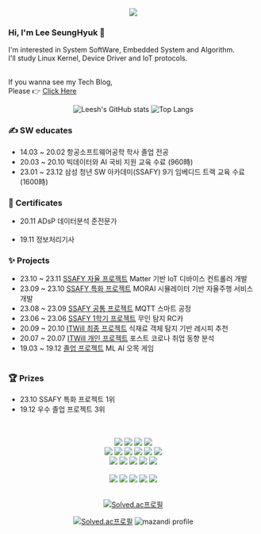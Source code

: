 <div align= "center">
<img src="https://capsule-render.vercel.app/api?type=rect&color=0:eeb5e1,100:eff0a3&height=120&text=SeungHuyk's%20Github&animation=scaleIn&fontColor=b795af&fontSize=40" />
</div>

</div>       
<h3> Hi, I'm Lee SeungHyuk 👋</h3>

I'm interested in System SoftWare, Embedded System and Algorithm.<br>
I'll study Linux Kernel, Device Driver and IoT protocols.<br><br>

If you wanna see my Tech Blog,<br>
Please 👉 [Click Here](https://lsh-story.tistory.com)
<div align= "center">

![Leesh's GitHub stats](https://github-readme-stats.vercel.app/api?username=leeseunghyuk0228&show_icons=true&theme=calm_pink )
![Top Langs](https://github-readme-stats.vercel.app/api/top-langs/?username=leeseunghyuk0228&theme=calm_pink )
</div>



### ✍ SW educates 
- 14.03 ~ 20.02 항공소프트웨어공학 학사 졸업 전공<br>
- 20.03 ~ 20.10 빅데이터와 AI 국비 지원 교육 수료 (960時)<br>
- 23.01 ~ 23.12 삼성 청년 SW 아카데미(SSAFY) 9기 임베디드 트랙 교육 수료 (1600時)<br>


### 💮 Certificates 
- 20.11 ADsP 데이터분석 준전문가<br><br>
- 19.11 정보처리기사<br>


### ✨ Projects
- 23.10 ~ 23.11 [SSAFY 자율 프로젝트](https://storm-fear-a9f.notion.site/MATTOPIA-211a17108bf740549269cec3b46a38c7?pvs=4) Matter 기반 IoT 디바이스 컨트롤러 개발 <br>
- 23.09 ~ 23.10 [SSAFY 특화 프로젝트](https://storm-fear-a9f.notion.site/68c61a8a811940989c3c5e787f96e715?pvs=4) MORAI 시뮬레이터 기반 자율주행 서비스 개발 <br>
- 23.08 ~ 23.09 [SSAFY 공통 프로젝트](https://storm-fear-a9f.notion.site/33292513531c49588f0938d6c4ab2aaf?pvs=4) MQTT 스마트 공정 <br>
- 23.06 ~ 23.06 [SSAFY 1학기 프로젝트](https://github.com/leeseunghyuk0228/RCcar) 무인 탐지 RC카 <br>
- 20.09 ~ 20.10 [ITWill 최종 프로젝트](https://storm-fear-a9f.notion.site/7a515c757827444b8df53a4fb46741e5?pvs=4) 식재료 객체 탐지 기반 레시피 추천<br>
- 20.07 ~ 20.07 [ITWill 개인 프로젝트](https://github.com/leeseunghyuk0228/Apriori_Corona) 포스트 코로나 취업 동향 분석
- 19.03 ~ 19.12 [졸업 프로젝트](https://storm-fear-a9f.notion.site/ddc5e4c1056c4faba39eff48c8fbffd8?pvs=4) ML AI 오목 게임<br><br>


### 🏆 Prizes <br>
- 23.10 SSAFY 특화 프로젝트 1위<br>
- 19.12 우수 졸업 프로젝트 3위<br>


<div align="center">
<br>
<br>
<img src="https://img.shields.io/badge/arduino-00878F?style=flat-square&logo=arduino&logoColor=white"/>
<img src="https://img.shields.io/badge/espressif-E7352C?style=flat-square&logo=espressif&logoColor=white"/>
<img src="https://img.shields.io/badge/raspberrypi-A22846?style=flat-square&logo=raspberrypi&logoColor=white"/>
<img src="https://img.shields.io/badge/STM-03234B?style=flat-square&logo=stmicroelectronics&logoColor=white"/>
<br>

<img src="https://img.shields.io/badge/C-A8B9CC?style=flat-square&logo=C&logoColor=white"/>
<img src="https://img.shields.io/badge/C++-00599C?style=flat-square&logo=C%2B%2B&logoColor=white"/>
<img src="https://img.shields.io/badge/Python-3776AB?style=flat-square&logo=Python&logoColor=white"/>
<img src="https://img.shields.io/badge/ubuntu-E95420?style=flat-square&logo=ubuntu&logoColor=white"/>
<img src="https://img.shields.io/badge/mqtt-660066?style=flat-square&logo=mqtt&logoColor=white"/>
<img src="https://img.shields.io/badge/matter-4B5562?style=flat-square&logo=matterdotjs&logoColor=white"/>
<br>

<img src="https://img.shields.io/badge/mysql-4479A1?style=flat-square&logo=mysql&logoColor=white"/>
<img src="https://img.shields.io/badge/opencv-5C3EE8?style=flat-square&logo=opencv&logoColor=white"/>
<img src="https://img.shields.io/badge/tensorflow-FF6F00?style=flat-square&logo=tensorflow&logoColor=white"/>
<img src="https://img.shields.io/badge/docker-2496ED?style=flat-square&logo=docker&logoColor=white"/>
<img src="https://img.shields.io/badge/ros-22314E?style=flat-square&logo=ros&logoColor=white"/>

<br>
<br>

<img src="https://img.shields.io/badge/notion-000000?style=flat-square&logo=notion&logoColor=white"/>
<img src="https://img.shields.io/badge/mattermost-000000?style=flat-square&logo=mattermost&logoColor=white"/>
<img src="https://img.shields.io/badge/jira-000000?style=flat-square&logo=jira&logoColor=white"/>
<img src="https://img.shields.io/badge/slack-000000?style=flat-square&logo=slack&logoColor=white"/>
<img src="https://img.shields.io/badge/gitlab-000000?style=flat-square&logo=gitlab&logoColor=white"/>

<br>
<br>


</div>
<div align="center">
    
<!--[![Gist Card](https://github-readme-stats.vercel.app/api/gist?id=2a98dae85b941b3f182fc82417da580c)](https://gist.github.com/leeseunghyuk0228/2a98dae85b941b3f182fc82417da580c/)-->
<!--[![Solved.ac프로필](http://mazassumnida.wtf/api/pastel/generate_badge?boj=sh2463)](https://solved.ac/sh2463)-->
[![Solved.ac프로필](http://mazassumnida.wtf/api/mini/generate_badge?boj=sh2463)](https://solved.ac/sh2463)
<br>

[![Solved.ac프로필](http://mazassumnida.wtf/api/v2/generate_badge?boj=sh2463)](https://solved.ac/sh2463)
![mazandi profile](http://mazandi.herokuapp.com/api?handle=sh2463&theme=dark)

</div>

